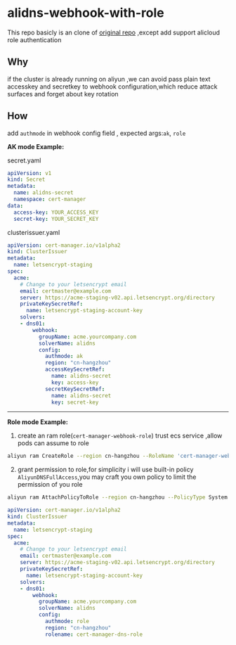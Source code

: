 # alidns-webhook-with-role
This repo basicly is an clone of [original repo](https://github.com/pragkent/alidns-webhook) ,except add support alicloud role authentication

## Why
if the cluster is already running on aliyun ,we can avoid pass plain text accesskey and secretkey to webhook configuration,which  reduce attack surfaces and forget about key rotation


## How
add `authmode` in webhook config field , expected  args:`ak`, `role`

**AK mode Example:**

secret.yaml
  ```yaml
  apiVersion: v1
  kind: Secret
  metadata:
    name: alidns-secret
    namespace: cert-manager
  data:
    access-key: YOUR_ACCESS_KEY
    secret-key: YOUR_SECRET_KEY
  ```
clusterissuer.yaml
  ```yaml
  apiVersion: cert-manager.io/v1alpha2
  kind: ClusterIssuer
  metadata:
    name: letsencrypt-staging
  spec:
    acme:
      # Change to your letsencrypt email
      email: certmaster@example.com
      server: https://acme-staging-v02.api.letsencrypt.org/directory
      privateKeySecretRef:
        name: letsencrypt-staging-account-key
      solvers:
      - dns01:
          webhook:
            groupName: acme.yourcompany.com
            solverName: alidns
            config:
              authmode: ak
              region: "cn-hangzhou"
              accessKeySecretRef:
                name: alidns-secret
                key: access-key
              secretKeySecretRef:
                name: alidns-secret
                key: secret-key
  ```
----
**Role mode Example:**

1. create an ram role(`cert-manager-webhook-role`) trust ecs service ,allow pods can assume to role 
```bash
aliyun ram CreateRole --region cn-hangzhou --RoleName 'cert-manager-webhook-role' --Description 'cert-manager webhook add dns records for dns validation' --AssumeRolePolicyDocument '{"Statement":[{"Action":"sts:AssumeRole","Effect":"Allow","Principal":{"Service":["ecs.aliyuncs.com"]}}],"Version":"1"}'
```
2. grant permission to role,for simplicity i will use built-in policy `AliyunDNSFullAccess`,you may craft you own policy to limit the permission of you role
```bash
aliyun ram AttachPolicyToRole --region cn-hangzhou --PolicyType System --PolicyName AliyunDNSFullAccess --RoleName 'cert-manager-webhook-role'
```
  ```yaml
  apiVersion: cert-manager.io/v1alpha2
  kind: ClusterIssuer
  metadata:
    name: letsencrypt-staging
  spec:
    acme:
      # Change to your letsencrypt email
      email: certmaster@example.com
      server: https://acme-staging-v02.api.letsencrypt.org/directory
      privateKeySecretRef:
        name: letsencrypt-staging-account-key
      solvers:
      - dns01:
          webhook:
            groupName: acme.yourcompany.com
            solverName: alidns
            config:
              authmode: role
              region: "cn-hangzhou"
              rolename: cert-manager-dns-role
  ```


